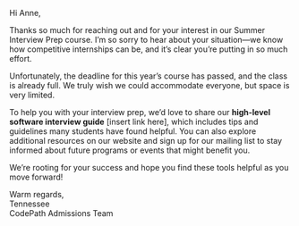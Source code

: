 Hi Anne,  

Thanks so much for reaching out and for your interest in our Summer Interview Prep course. I’m so sorry to hear about your situation—we know how competitive internships can be, and it’s clear you’re putting in so much effort.  

Unfortunately, the deadline for this year’s course has passed, and the class is already full. We truly wish we could accommodate everyone, but space is very limited.  

To help you with your interview prep, we’d love to share our **high-level software interview guide** [insert link here], which includes tips and guidelines many students have found helpful. You can also explore additional resources on our website and sign up for our mailing list to stay informed about future programs or events that might benefit you.  

We’re rooting for your success and hope you find these tools helpful as you move forward!  

Warm regards,  
Tennessee  
CodePath Admissions Team  
